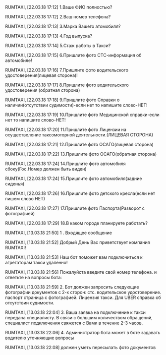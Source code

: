 RUMTAXI, [22.03.18 17:12]
1.Ваше ФИО полностью?

RUMTAXI, [22.03.18 17:12]
2.Ваш номер телефона?

RUMTAXI, [22.03.18 17:13]
3.Марка Вашего атомобиля?

RUMTAXI, [22.03.18 17:13]
4.Год выпуска?

RUMTAXI, [22.03.18 17:14]
5.Стаж работы в Такси?

RUMTAXI, [22.03.18 17:15]
6.Пришлите фото СТС-информация об автомобиле!

RUMTAXI, [22.03.18 17:16]
7.Пришлите фото водительского удостоверения(лицевая сторона)!

RUMTAXI, [22.03.18 17:17]
8.Пришлите фото водительского удостоверения (обратная сторона)

RUMTAXI, [22.03.18 17:18]
9.Пришлите фото Справки о наличии(отсутствии судимости)-если нет то напишите слово-НЕТ!

RUMTAXI, [22.03.18 17:19]
10.Пришлите фото Медицинской справки-если нет то напишите слово-НЕТ!

RUMTAXI, [22.03.18 17:20]
11.Пришлите фото Лицензии на осуществеление таксомоторной деятельности.(ЛИЦЕВАЯ СТОРОНА)

RUMTAXI, [22.03.18 17:21]
12.Пришлите фото ОСАГО(лицевая сторона)

RUMTAXI, [22.03.18 17:22]
13.Пришлите фото ОСАГО(обратная сторона)

RUMTAXI, [22.03.18 17:24]
14.Пришлите фото автомобиля сбоку(Гос.Номер должен быть виден)

RUMTAXI, [22.03.18 17:24]
15.Пришлите фото автомобиля(задние сиденья)

RUMTAXI, [22.03.18 17:26]
16.Пришлите фото детского кресла(если нет пишем слово НЕТ)

RUMTAXI, [22.03.18 17:27]
17.Пришлите фото Паспорта(Разворот с фотографией)

RUMTAXI, [22.03.18 17:29]
18.В каком городе планируете работать?


RUMTAXI, [13.03.18 21:50]
1 . Входящее сообщение

RUMTAXI, [13.03.18 21:52]
Добрый День Вас приветствует компания RUMTAXI!

RUMTAXI, [13.03.18 21:53]
Наш бот поможет вам подключиться к агрегаторам такси удаленно!

RUMTAXI, [13.03.18 21:56]
Пожалуйста введите свой номер телефона. и ответьте на вопросы бота:

RUMTAXI, [13.03.18 21:59]
2. Бот должен запросить следующие фотографии документов с 2-х сторон:  стс. водительское удостоверение. паспорт страница с фотографией. Лицензия такси. Для UBER справка об отсутствии судимости.

RUMTAXI, [13.03.18 22:04]
3. Ваша заявка на подключение к такси передана специалисту. В связи с большим количеством обращений, специалист подключения свяжется с Вами в течение 2-3 часов.

RUMTAXI, [13.03.18 22:06]
4. Администратор бота может в боте задавать водителю уточняющие вопросы

RUMTAXI, [13.03.18 22:08]
должен уметь пересылать фото документов
